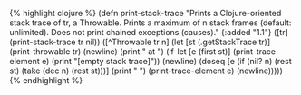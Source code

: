 {% highlight clojure %}
(defn print-stack-trace
  "Prints a Clojure-oriented stack trace of tr, a Throwable.
  Prints a maximum of n stack frames (default: unlimited).
  Does not print chained exceptions (causes)."
  {:added "1.1"}
  ([tr] (print-stack-trace tr nil))
  ([^Throwable tr n]
     (let [st (.getStackTrace tr)]
       (print-throwable tr)
       (newline)
       (print " at ") 
       (if-let [e (first st)]
         (print-trace-element e)
         (print "[empty stack trace]"))
       (newline)
       (doseq [e (if (nil? n)
		   (rest st)
		   (take (dec n) (rest st)))]
	 (print "    ")
	 (print-trace-element e)
	 (newline)))))
{% endhighlight %}
